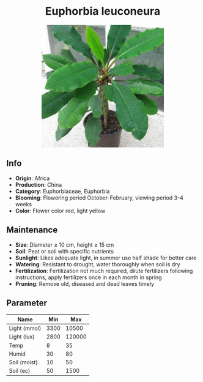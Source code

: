 <h1 align='center'>Euphorbia leuconeura</h1>
<p align="center">
    <img 
        align='center'
        width='320'
        src="../images/euphorbia leuconeura.png" 
        alt='Euphorbia leuconeura' />
</p>

## Info

 - **Origin**: Africa
 - **Production**: China
 - **Category**: Euphorbiaceae, Euphorbia
 - **Blooming**: Flowering period October-February, viewing period 3-4 weeks
 - **Color**: Flower color red, light yellow

## Maintenance

 - **Size**: Diameter ≥ 10 cm, height ≥ 15 cm
 - **Soil**: Peat or soil with specific nutrients
 - **Sunlight**: Likes adequate light, in summer use half shade for better care
 - **Watering**: Resistant to drought, water thoroughly when soil is dry
 - **Fertilization**: Fertilization not much required, dilute fertilizers following instructions, apply fertilizers once in each month in spring
 - **Pruning**: Remove old, diseased and dead leaves timely

## Parameter

| Name         | Min  | Max   |
|--------------|------|-------|
| Light (mmol) | 3300 | 10500  |
| Light (lux)  | 2800 | 120000 |
| Temp         | 8    | 35    |
| Humid        | 30   | 80    |
| Soil (moist) | 10   | 50    |
| Soil (ec)    | 50  | 1500  |